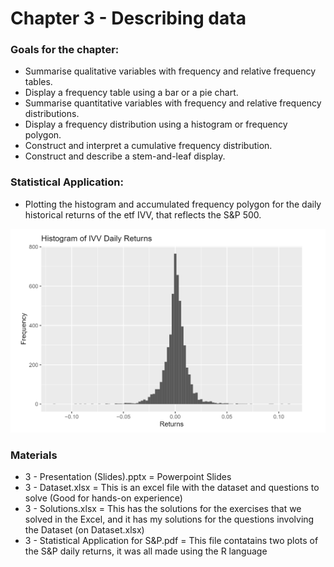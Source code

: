 # Chapter 3 - Describing data

### Goals for the chapter:
+ Summarise qualitative variables with frequency and relative frequency tables.
+ Display a frequency table using a bar or a pie chart. 
+ Summarise quantitative variables with frequency and relative frequency distributions.
+ Display a frequency distribution using a histogram or frequency polygon.
+ Construct and interpret a cumulative frequency distribution.
+ Construct and describe a stem-and-leaf display. 

### Statistical Application:
+ Plotting the histogram and accumulated frequency polygon for the daily historical returns of the etf IVV, that reflects the S&P 500.

![alt text](https://github.com/Gabrielmastrangelo/Pal-Leaders-Program/blob/main/3-Session/plot.png)

### Materials
+ 3 - Presentation (Slides).pptx = Powerpoint Slides 
+ 3 - Dataset.xlsx = This is an excel file with the dataset and questions to solve (Good for hands-on experience)
+ 3 - Solutions.xlsx = This has the solutions for the exercises that we solved in the Excel, and it has my solutions for the questions involving the Dataset (on Dataset.xlsx)
+ 3 - Statistical Application for S&P.pdf = This file contatains two plots of the S&P daily returns, it was all made using the R language 
